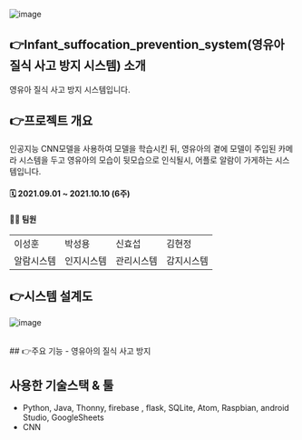 ![image](https://user-images.githubusercontent.com/56526225/191228358-fffe27d6-e5e5-4308-b467-933fab38ed24.png)


## 👉Infant_suffocation_prevention_system(영유아 질식 사고 방지 시스템) 소개
영유아 질식 사고 방지 시스템입니다.
## 👉프로젝트 개요
인공지능 CNN모델을 사용하여 모델을 학습시킨 뒤, 영유아의 곁에 모델이 주입된 카메라 시스템을 두고 영유아의 모습이 뒷모습으로 인식될시, 어플로 알람이 가게하는 시스템입니다.
<br>
#### 🗓 2021.09.01 ~ 2021.10.10 (6주)
#### 🙋‍♂️ 팀원
<table>
  <tr>
    <td>이성훈</td>
    <td>박성용</td>
    <td>신효섭</td>
    <td>김현정</td>
  </tr>
  <tr>
    <td>알람시스템</td>
    <td>인지시스템</td>
    <td>관리시스템</td>
    <td>감지시스템</td>
  </tr>
</table>


## 👉시스템 설계도
![image](https://user-images.githubusercontent.com/56526225/191229650-7799cfd0-c4f2-407a-9faf-5846f1e6b496.png)


<br>
## 👉주요 기능
- 영유아의 질식 사고 방지

## 사용한 기술스택 & 툴

- Python, Java, Thonny, firebase , flask, SQLite, Atom, Raspbian, android Studio, GoogleSheets
- CNN



